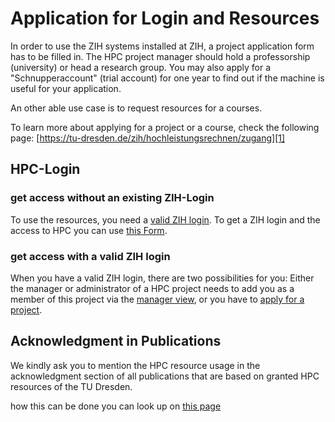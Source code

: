 # Application for Login and Resources

In order to use the ZIH systems installed at ZIH, a project application form has to be filled in.
The HPC project manager should hold a professorship (university) or head a research group. You may
also apply for a "Schnupperaccount" (trial account) for one year to find out if the machine is
useful for your application.

An other able use case is to request resources for a courses.

To learn more about applying for a project or a course,
check the following page:
[https://tu-dresden.de/zih/hochleistungsrechnen/zugang][1]

## HPC-Login

### get access without an existing ZIH-Login

To use the resources, you need a [valid ZIH login][2]. To get a ZIH login and the
access to HPC you can use
[this Form][4].

### get access with a valid ZIH login

When you have a valid ZIH login, there are two possibilities for you: Either the manager or
administrator of a HPC project needs to add you as a member of this project via the
[manager view][3], or you have to [apply for a project](project_request_form.md). 

## Acknowledgment in Publications

We kindly ask you to mention the HPC resource usage in the acknowledgment
section of all publications that are based on granted HPC resources of the TU Dresden.

how this can be done you can look up on [this page][5]

[1]: https://tu-dresden.de/zih/hochleistungsrechnen/zugang
[2]: https://tu-dresden.de/zih/dienste/service-katalog/zugangsvoraussetzung
[3]: https://doc.zih.tu-dresden.de/application/project_management/#manage-project-members-dis-enable
[4]: https://selfservice.zih.tu-dresden.de/l/index.php/hpclogin
[5]: https://tu-dresden.de/zih/hochleistungsrechnen/zugang/projektantrag#section-4
